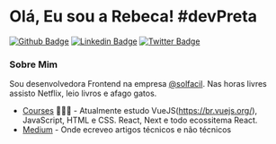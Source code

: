 # Olá, Eu sou a Rebeca! #devPreta

[![Github Badge](https://img.shields.io/badge/-Github-000?style=flat-square&logo=Github&logoColor=white&link=https://https://github.com/becatriz)](https://github.com/becatriz)
[![Linkedin Badge](https://img.shields.io/badge/-LinkedIn-blue?style=flat-square&logo=Linkedin&logoColor=white&link=https://www.linkedin.com/in/rebeca-beatriz-lopes-cruz-b78ab813b/)](https://www.linkedin.com/in/rebeca-beatriz-lopes-cruz-b78ab813b//)
[![Twitter Badge](https://img.shields.io/badge/-Twitter-1ca0f1?style=flat-square&labelColor=1ca0f1&logo=twitter&logoColor=white&link=https://twitter.com/becatriz8)](https://twitter.com/becatriz8)


### Sobre Mim

Sou desenvolvedora Frontend na empresa [@solfacil](https://landing.solfacil.com.br/). Nas horas livres assisto Netflix, leio livros e afago gatos.

- [Courses](https://www.origamid.com/) 👨🏼‍🏫 - Atualmente estudo VueJS(https://br.vuejs.org/), JavaScript, HTML e CSS. React, Next e todo ecossitema React.
- [Medium](https://becatriz7.medium.com/) - Onde ecreveo artigos técnicos e não técnicos


